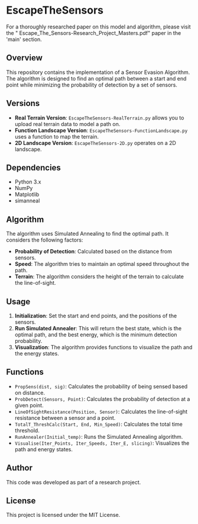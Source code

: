 # EscapeTheSensors
For a thoroughly researched paper on this model and algorithm, please visit the "
Escape_The_Sensors-Research_Project_Masters.pdf" paper in the 'main' section.

## Overview

This repository contains the implementation of a Sensor Evasion Algorithm. The algorithm is designed to find an optimal path between a start and end point while minimizing the probability of detection by a set of sensors.

## Versions

- **Real Terrain Version**: `EscapeTheSensors-RealTerrain.py` allows you to upload real terrain data to model a path on.
- **Function Landscape Version**: `EscapeTheSensors-FunctionLandscape.py` uses a function to map the terrain.
- **2D Landscape Version**: `EscapeTheSensors-2D.py` operates on a 2D landscape.

## Dependencies

- Python 3.x
- NumPy
- Matplotlib
- simanneal

## Algorithm

The algorithm uses Simulated Annealing to find the optimal path. It considers the following factors:

- **Probability of Detection**: Calculated based on the distance from sensors.
- **Speed**: The algorithm tries to maintain an optimal speed throughout the path.
- **Terrain**: The algorithm considers the height of the terrain to calculate the line-of-sight.

## Usage

1. **Initialization**: Set the start and end points, and the positions of the sensors.
2. **Run Simulated Annealer**: This will return the best state, which is the optimal path, and the best energy, which is the minimum detection probability.
3. **Visualization**: The algorithm provides functions to visualize the path and the energy states.

## Functions

- `PropSens(dist, sig)`: Calculates the probability of being sensed based on distance.
- `ProbDetect(Sensors, Point)`: Calculates the probability of detection at a given point.
- `LineOfSightResistance(Position, Sensor)`: Calculates the line-of-sight resistance between a sensor and a point.
- `TotalT_ThreshCalc(Start, End, Min_Speed)`: Calculates the total time threshold.
- `RunAnnealer(Initial_temp)`: Runs the Simulated Annealing algorithm.
- `Visualise(Iter_Points, Iter_Speeds, Iter_E, slicing)`: Visualizes the path and energy states.

## Author

This code was developed as part of a research project.

## License

This project is licensed under the MIT License.

